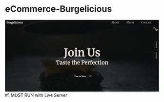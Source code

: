 # eCommerce-Burgelicious
![](https://raw.githubusercontent.com/DjordjevicN/imagesRep/master/sc1.jpg)
#1 MUST RUN with Live Server

